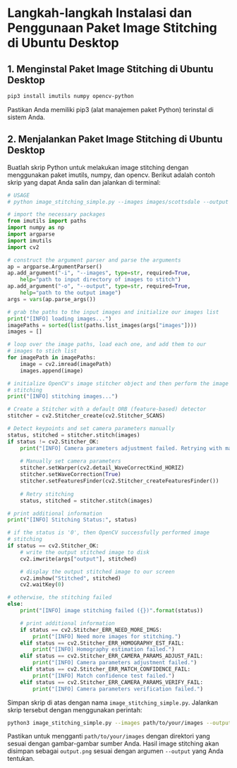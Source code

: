 # Langkah-langkah Instalasi dan Penggunaan Paket Image Stitching di Ubuntu Desktop
## 1. Menginstal Paket Image Stitching di Ubuntu Desktop

   ```bash
   pip3 install imutils numpy opencv-python
   ```
   Pastikan Anda memiliki pip3 (alat manajemen paket Python) terinstal di sistem Anda.

## 2. Menjalankan Paket Image Stitching di Ubuntu Desktop
   Buatlah skrip Python untuk melakukan image stitching dengan menggunakan paket imutils, numpy, dan opencv. Berikut adalah contoh skrip yang dapat Anda salin dan jalankan di terminal:
   ```python
   # USAGE
   # python image_stitching_simple.py --images images/scottsdale --output output.png

   # import the necessary packages
   from imutils import paths
   import numpy as np
   import argparse
   import imutils
   import cv2

   # construct the argument parser and parse the arguments
   ap = argparse.ArgumentParser()
   ap.add_argument("-i", "--images", type=str, required=True,
       help="path to input directory of images to stitch")
   ap.add_argument("-o", "--output", type=str, required=True,
       help="path to the output image")
   args = vars(ap.parse_args())

   # grab the paths to the input images and initialize our images list
   print("[INFO] loading images...")
   imagePaths = sorted(list(paths.list_images(args["images"])))
   images = []

   # loop over the image paths, load each one, and add them to our
   # images to stich list
   for imagePath in imagePaths:
       image = cv2.imread(imagePath)
       images.append(image)

   # initialize OpenCV's image stitcher object and then perform the image
   # stitching
   print("[INFO] stitching images...")

   # Create a Stitcher with a default ORB (feature-based) detector
   stitcher = cv2.Stitcher_create(cv2.Stitcher_SCANS)

   # Detect keypoints and set camera parameters manually
   status, stitched = stitcher.stitch(images)
   if status != cv2.Stitcher_OK:
       print("[INFO] Camera parameters adjustment failed. Retrying with manual adjustment...")
       
       # Manually set camera parameters
       stitcher.setWarper(cv2.detail_WaveCorrectKind_HORIZ)
       stitcher.setWaveCorrection(True)
       stitcher.setFeaturesFinder(cv2.Stitcher_createFeaturesFinder())
       
       # Retry stitching
       status, stitched = stitcher.stitch(images)

   # print additional information
   print("[INFO] Stitching Status:", status)

   # if the status is '0', then OpenCV successfully performed image
   # stitching
   if status == cv2.Stitcher_OK:
       # write the output stitched image to disk
       cv2.imwrite(args["output"], stitched)

       # display the output stitched image to our screen
       cv2.imshow("Stitched", stitched)
       cv2.waitKey(0)

   # otherwise, the stitching failed
   else:
       print("[INFO] image stitching failed ({})".format(status))

       # print additional information
       if status == cv2.Stitcher_ERR_NEED_MORE_IMGS:
           print("[INFO] Need more images for stitching.")
       elif status == cv2.Stitcher_ERR_HOMOGRAPHY_EST_FAIL:
           print("[INFO] Homography estimation failed.")
       elif status == cv2.Stitcher_ERR_CAMERA_PARAMS_ADJUST_FAIL:
           print("[INFO] Camera parameters adjustment failed.")
       elif status == cv2.Stitcher_ERR_MATCH_CONFIDENCE_FAIL:
           print("[INFO] Match confidence test failed.")
       elif status == cv2.Stitcher_ERR_CAMERA_PARAMS_VERIFY_FAIL:
           print("[INFO] Camera parameters verification failed.")
   ```

   Simpan skrip di atas dengan nama `image_stitching_simple.py`.
   Jalankan skrip tersebut dengan menggunakan perintah:

   ```bash
   python3 image_stitching_simple.py --images path/to/your/images --output output.png
   ```
  Pastikan untuk mengganti `path/to/your/images` dengan direktori yang sesuai dengan gambar-gambar sumber Anda. Hasil image stitching akan disimpan sebagai `output.png` sesuai dengan argumen `--output` yang Anda tentukan.




